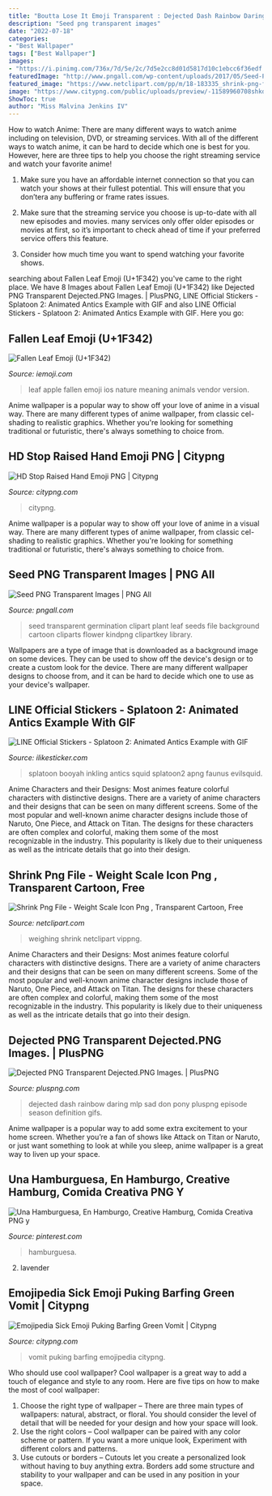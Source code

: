 ```yaml
---
title: "Boutta Lose It Emoji Transparent : Dejected Dash Rainbow Daring Mlp Sad Don Pony Pluspng Episode Season Definition Gifs"
description: "Seed png transparent images"
date: "2022-07-18"
categories:
- "Best Wallpaper"
tags: ["Best Wallpaper"]
images:
- "https://i.pinimg.com/736x/7d/5e/2c/7d5e2cc8d01d5817d10c1ebcc6f36edf.jpg"
featuredImage: "http://www.pngall.com/wp-content/uploads/2017/05/Seed-PNG-File.png"
featured_image: "https://www.netclipart.com/pp/m/18-183335_shrink-png-file-weight-scale-icon-png.png"
image: "https://www.citypng.com/public/uploads/preview/-11589960708shkdrporsz.png"
ShowToc: true
author: "Miss Malvina Jenkins IV"
---
```



How to watch Anime: There are many different ways to watch anime including on television, DVD, or streaming services.
With all of the different ways to watch anime, it can be hard to decide which one is best for you. However, here are three tips to help you choose the right streaming service and watch your favorite anime!
1. Make sure you have an affordable internet connection so that you can watch your shows at their fullest potential. This will ensure that you don’tera any buffering or frame rates issues.

2. Make sure that the streaming service you choose is up-to-date with all new episodes and movies. many services only offer older episodes or movies at first, so it’s important to check ahead of time if your preferred service offers this feature.

3. Consider how much time you want to spend watching your favorite shows.

	

		
searching about Fallen Leaf Emoji (U+1F342) you've came to the right place. We have 8 Images about Fallen Leaf Emoji (U+1F342) like Dejected PNG Transparent Dejected.PNG Images. | PlusPNG, LINE Official Stickers - Splatoon 2: Animated Antics Example with GIF and also LINE Official Stickers - Splatoon 2: Animated Antics Example with GIF. Here you go:
		
    
## Fallen Leaf Emoji (U+1F342)

<img loading=lazy src="http://d2trtkcohkrm90.cloudfront.net/images/emoji/apple/ios-10/256/fallen-leaf.png" onerror="this.onerror=null;this.src='https://tse1.mm.bing.net/th?id=OIP.gVezHH2ngs3Th96sP3zIMgAAAA&amp;pid=15.1';" alt="Fallen Leaf Emoji (U+1F342)">

_Source: iemoji.com_

>leaf apple fallen emoji ios nature meaning animals vendor version. 

	

Anime wallpaper is a popular way to show off your love of anime in a visual way. There are many different types of anime wallpaper, from classic cel-shading to realistic graphics. Whether you're looking for something traditional or futuristic, there's always something to choice from.

    
## HD Stop Raised Hand Emoji PNG | Citypng

<img loading=lazy src="https://www.citypng.com/public/uploads/preview/-41601682948w13mzm8cdw.png" onerror="this.onerror=null;this.src='https://tse4.mm.bing.net/th?id=OIP.oIZQjVOFCTmNsh8SS7KR0wHaKF&amp;pid=15.1';" alt="HD Stop Raised Hand Emoji PNG | Citypng">

_Source: citypng.com_

>citypng. 

	

Anime wallpaper is a popular way to show off your love of anime in a visual way. There are many different types of anime wallpaper, from classic cel-shading to realistic graphics. Whether you're looking for something traditional or futuristic, there's always something to choice from.

    
## Seed PNG Transparent Images | PNG All

<img loading=lazy src="http://www.pngall.com/wp-content/uploads/2017/05/Seed-PNG-File.png" onerror="this.onerror=null;this.src='https://tse2.mm.bing.net/th?id=OIP.IrYmrP_eOT921g2QkkijNAHaJJ&amp;pid=15.1';" alt="Seed PNG Transparent Images | PNG All">

_Source: pngall.com_

>seed transparent germination clipart plant leaf seeds file background cartoon cliparts flower kindpng clipartkey library. 

	

Wallpapers are a type of image that is downloaded as a background image on some devices. They can be used to show off the device's design or to create a custom look for the device. There are many different wallpaper designs to choose from, and it can be hard to decide which one to use as your device's wallpaper.

    
## LINE Official Stickers - Splatoon 2: Animated Antics Example With GIF

<img loading=lazy src="https://3.bp.blogspot.com/-QIEYGPELefM/Wh9b0DKmLlI/AAAAAAAKToo/hN9weYtKHMA9XTha6ZbJPUvj2o5d4zInACLcBGAs/s1600/AS003359_02.gif" onerror="this.onerror=null;this.src='https://tse4.mm.bing.net/th?id=OIP.sydDTvGKcxaD2lTFRYN7SwAAAA&amp;pid=15.1';" alt="LINE Official Stickers - Splatoon 2: Animated Antics Example with GIF">

_Source: ilikesticker.com_

>splatoon booyah inkling antics squid splatoon2 apng faunus evilsquid. 

	

Anime Characters and their Designs: Most animes feature colorful characters with distinctive designs.
There are a variety of anime characters and their designs that can be seen on many different screens. Some of the most popular and well-known anime character designs include those of Naruto, One Piece, and Attack on Titan. The designs for these characters are often complex and colorful, making them some of the most recognizable in the industry. This popularity is likely due to their uniqueness as well as the intricate details that go into their design.

    
## Shrink Png File - Weight Scale Icon Png , Transparent Cartoon, Free

<img loading=lazy src="https://www.netclipart.com/pp/m/18-183335_shrink-png-file-weight-scale-icon-png.png" onerror="this.onerror=null;this.src='https://tse2.mm.bing.net/th?id=OIP.SMrh2UgaPz83xoSTSHo5AgHaG8&amp;pid=15.1';" alt="Shrink Png File - Weight Scale Icon Png , Transparent Cartoon, Free">

_Source: netclipart.com_

>weighing shrink netclipart vippng. 

	

Anime Characters and their Designs: Most animes feature colorful characters with distinctive designs.
There are a variety of anime characters and their designs that can be seen on many different screens. Some of the most popular and well-known anime character designs include those of Naruto, One Piece, and Attack on Titan. The designs for these characters are often complex and colorful, making them some of the most recognizable in the industry. This popularity is likely due to their uniqueness as well as the intricate details that go into their design.

    
## Dejected PNG Transparent Dejected.PNG Images. | PlusPNG

<img loading=lazy src="http://pluspng.com/img-png/dejected-png-rainbow-dash-dejected-s4e04-png-1280.png" onerror="this.onerror=null;this.src='https://tse1.mm.bing.net/th?id=OIP.7Uc1aMTD5fznfBJpT9QA0wHaEK&amp;pid=15.1';" alt="Dejected PNG Transparent Dejected.PNG Images. | PlusPNG">

_Source: pluspng.com_

>dejected dash rainbow daring mlp sad don pony pluspng episode season definition gifs. 

	

Anime wallpaper is a popular way to add some extra excitement to your home screen. Whether you’re a fan of shows like Attack on Titan or Naruto, or just want something to look at while you sleep, anime wallpaper is a great way to liven up your space.

    
## Una Hamburguesa, En Hamburgo, Creative Hamburg, Comida Creativa PNG Y

<img loading=lazy src="https://i.pinimg.com/736x/7d/5e/2c/7d5e2cc8d01d5817d10c1ebcc6f36edf.jpg" onerror="this.onerror=null;this.src='https://tse2.mm.bing.net/th?id=OIP.IU70OttEidYl0_VQ2_Nr5AHaE-&amp;pid=15.1';" alt="Una Hamburguesa, En Hamburgo, Creative Hamburg, Comida Creativa PNG y">

_Source: pinterest.com_

>hamburguesa. 

	

2. lavender 

    
## Emojipedia Sick Emoji Puking Barfing Green Vomit | Citypng

<img loading=lazy src="https://www.citypng.com/public/uploads/preview/-11589960708shkdrporsz.png" onerror="this.onerror=null;this.src='https://tse4.mm.bing.net/th?id=OIP.fig2TeB8vAg-h4ujrccoPAHaHa&amp;pid=15.1';" alt="Emojipedia Sick Emoji Puking Barfing Green Vomit | Citypng">

_Source: citypng.com_

>vomit puking barfing emojipedia citypng. 

	

Who should use cool wallpaper?
Cool wallpaper is a great way to add a touch of elegance and style to any room. Here are five tips on how to make the most of cool wallpaper: 
1) Choose the right type of wallpaper – There are three main types of wallpapers: natural, abstract, or floral. You should consider the level of detail that will be needed for your design and how your space will look. 
2) Use the right colors – Cool wallpaper can be paired with any color scheme or pattern. If you want a more unique look, Experiment with different colors and patterns. 
3) Use cutouts or borders – Cutouts let you create a personalized look without having to buy anything extra. Borders add some structure and stability to your wallpaper and can be used in any position in your space.

